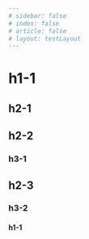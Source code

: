 ```yaml
---
# sidebar: false
# index: false
# article: false
# layout: testLayout
---
```


# h1-1

## h2-1

## h2-2

### h3-1

## h2-3

### h3-2

#### h1-1